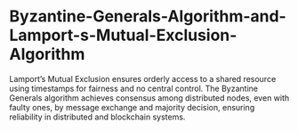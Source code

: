 # Byzantine-Generals-Algorithm-and-Lamport-s-Mutual-Exclusion-Algorithm
Lamport’s Mutual Exclusion ensures orderly access to a shared resource using timestamps for fairness and no central control. The Byzantine Generals algorithm achieves consensus among distributed nodes, even with faulty ones, by message exchange and majority decision, ensuring reliability in distributed and blockchain systems.

